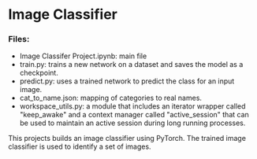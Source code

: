 # Image Classifier

### Files:
- Image Classifer Project.ipynb: main file
- train.py: trains a new network on a dataset and saves the model as a checkpoint.
- predict.py: uses a trained network to predict the class for an input image.
- cat_to_name.json: mapping of categories to real names.
- workspace_utils.py: a module that includes an iterator wrapper called "keep_awake" and a context
                      manager called "active_session" that can be used to maintain an active session during
                      long running processes.

This projects builds an image classifier using PyTorch. The trained image classifier is used to identify a set of images.

